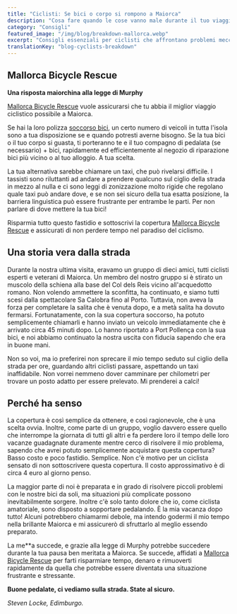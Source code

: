 ```yaml
---
title: "Ciclisti: Se bici o corpo si rompono a Maiorca"
description: "Cosa fare quando le cose vanno male durante il tuo viaggio ciclistico a Maiorca"
category: "Consigli"
featured_image: "/img/blog/breakdown-mallorca.webp"
excerpt: "Consigli essenziali per ciclisti che affrontano problemi meccanici o infortuni a Maiorca. Sapere chi chiamare, dove andare e come ottenere aiuto quando ne hai più bisogno."
translationKey: "blog-cyclists-breakdown"
---
```


## Mallorca Bicycle Rescue

**Una risposta maiorchina alla legge di Murphy**

<a href="https://mallorcacycleshuttle.company.site/products/Rescue-&-Recovery-c15728236" target="_blank">Mallorca Bicycle Rescue</a> vuole assicurarsi che tu abbia il miglior viaggio ciclistico possibile a Maiorca.

Se hai la loro polizza <a href="https://mallorcacycleshuttle.company.site/products/Rescue-&-Recovery-c15728236" target="_blank">soccorso bici</a>, un certo numero di veicoli in tutta l'isola sono a tua disposizione se e quando potresti averne bisogno. Se la tua bici o il tuo corpo si guasta, ti porteranno te e il tuo compagno di pedalata (se necessario) + bici, rapidamente ed efficientemente al negozio di riparazione bici più vicino o al tuo alloggio. A tua scelta.

La tua alternativa sarebbe chiamare un taxi, che può rivelarsi difficile. I tassisti sono riluttanti ad andare a prendere qualcuno sul ciglio della strada in mezzo al nulla e ci sono leggi di zonizzazione molto rigide che regolano quale taxi può andare dove, e se non sei sicuro della tua esatta posizione, la barriera linguistica può essere frustrante per entrambe le parti. Per non parlare di dove mettere la tua bici!

Risparmia tutto questo fastidio e sottoscrivi la copertura <a href="https://mallorcacycleshuttle.company.site/products/Rescue-&-Recovery-c15728236" target="_blank">Mallorca Bicycle Rescue</a> e assicurati di non perdere tempo nel paradiso del ciclismo.

## Una storia vera dalla strada

Durante la nostra ultima visita, eravamo un gruppo di dieci amici, tutti ciclisti esperti e veterani di Maiorca. Un membro del nostro gruppo si è stirato un muscolo della schiena alla base del Col dels Reis vicino all'acquedotto romano. Non volendo ammettere la sconfitta, ha continuato, e siamo tutti scesi dalla spettacolare Sa Calobra fino al Porto. Tuttavia, non aveva la forza per completare la salita che è venuta dopo, e a metà salita ha dovuto fermarsi. Fortunatamente, con la sua copertura soccorso, ha potuto semplicemente chiamarli e hanno inviato un veicolo immediatamente che è arrivato circa 45 minuti dopo. Lo hanno riportato a Port Pollença con la sua bici, e noi abbiamo continuato la nostra uscita con fiducia sapendo che era in buone mani.

Non so voi, ma io preferirei non sprecare il mio tempo seduto sul ciglio della strada per ore, guardando altri ciclisti passare, aspettando un taxi inaffidabile. Non vorrei nemmeno dover camminare per chilometri per trovare un posto adatto per essere prelevato. Mi prenderei a calci!

## Perché ha senso

La copertura è così semplice da ottenere, e così ragionevole, che è una scelta ovvia. Inoltre, come parte di un gruppo, voglio davvero essere quello che interrompe la giornata di tutti gli altri e fa perdere loro il tempo delle loro vacanze guadagnate duramente mentre cerco di risolvere il mio problema, sapendo che avrei potuto semplicemente acquistare questa copertura? Basso costo e poco fastidio. Semplice. Non c'è motivo per un ciclista sensato di non sottoscrivere questa copertura. Il costo approssimativo è di circa 4 euro al giorno penso.

La maggior parte di noi è preparata e in grado di risolvere piccoli problemi con le nostre bici da soli, ma situazioni più complicate possono inevitabilmente sorgere. Inoltre c'è solo tanto dolore che io, come ciclista amatoriale, sono disposto a sopportare pedalando. È la mia vacanza dopo tutto! Alcuni potrebbero chiamarmi debole, ma intendo godermi il mio tempo nella brillante Maiorca e mi assicurerò di sfruttarlo al meglio essendo preparato.

La me**a succede, e grazie alla legge di Murphy potrebbe succedere durante la tua pausa ben meritata a Maiorca. Se succede, affidati a <a href="https://mallorcacycleshuttle.company.site/products/Rescue-&-Recovery-c15728236" target="_blank">Mallorca Bicycle Rescue</a> per farti risparmiare tempo, denaro e rimuoverti rapidamente da quella che potrebbe essere diventata una situazione frustrante e stressante.

**Buone pedalate, ci vediamo sulla strada. State al sicuro.**

*Steven Locke, Edimburgo.*
